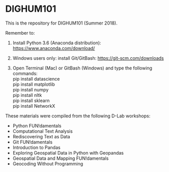 # DIGHUM101

This is the repository for DIGHUM101 (Summer 2018). 

Remember to:

1) Install Python 3.6 (Anaconda distribution): https://www.anaconda.com/download/

2) Windows users only: install Git/GitBash: https://git-scm.com/downloads

3) Open Terminal (Mac) or GitBash (Windows) and type the following commands:  
pip install datascience  
pip install matplotlib  
pip install numpy  
pip install nltk  
pip install sklearn  
pip install NetworkX  

These materials were compiled from the following D-Lab workshops:
- Python FUN!damentals  
- Computational Text Analysis  
- Rediscovering Text as Data  
- Git FUN!damentals  
- Introduction to Pandas  
- Exploring Geospatial Data in Python with Geopandas  
- Geospatial Data and Mapping FUN!damentals  
- Geocoding Without Programming  
